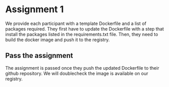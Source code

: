 # Assignment 1

We provide each participant with a template Dockerfile and a list of packages required.
They first have to update the Dockerfile with a step that install the packages listed in the requirements.txt file.
Then, they need to build the docker image and push it to the registry.

## Pass the assignment

The assignment is passed once they push the updated Dockerfile to their github repository.
We will doublecheck the image is available on our registry.
